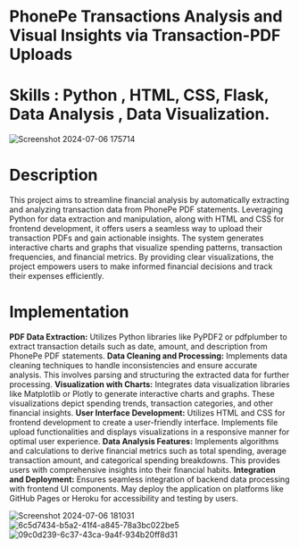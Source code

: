# PhonePe Transactions Analysis and Visual Insights via Transaction-PDF Uploads
# Skills : Python , HTML, CSS, Flask, Data Analysis , Data Visualization.



![Screenshot 2024-07-06 175714](https://github.com/SuprasannaVG/PhonePe-Transactions-Analysis-and-Visual-Insights-via-Transaction-PDF-Uploads/assets/125822020/66273cfe-5226-4cf8-87e9-3439ef83b1a8)
# Description
This project aims to streamline financial analysis by automatically extracting and analyzing transaction data from PhonePe PDF statements. Leveraging Python for data extraction and manipulation, along with HTML and CSS for frontend development, it offers users a seamless way to upload their transaction PDFs and gain actionable insights. The system generates interactive charts and graphs that visualize spending patterns, transaction frequencies, and financial metrics. By providing clear visualizations, the project empowers users to make informed financial decisions and track their expenses efficiently.


# Implementation 

**PDF Data Extraction:** Utilizes Python libraries like PyPDF2 or pdfplumber to extract transaction details such as date, amount, and description from PhonePe PDF statements.
**Data Cleaning and Processing:** Implements data cleaning techniques to handle inconsistencies and ensure accurate analysis. This involves parsing and structuring the extracted data for further processing.
**Visualization with Charts:** Integrates data visualization libraries like Matplotlib or Plotly to generate interactive charts and graphs. These visualizations depict spending trends, transaction categories, and other financial insights.
**User Interface Development:** Utilizes HTML and CSS for frontend development to create a user-friendly interface. Implements file upload functionalities and displays visualizations in a responsive manner for optimal user experience.
**Data Analysis Features:** Implements algorithms and calculations to derive financial metrics such as total spending, average transaction amount, and categorical spending breakdowns. This provides users with comprehensive insights into their financial habits.
**Integration and Deployment:** Ensures seamless integration of backend data processing with frontend UI components. May deploy the application on platforms like GitHub Pages or Heroku for accessibility and testing by users.


![Screenshot 2024-07-06 181031](https://github.com/SuprasannaVG/PhonePe-Transactions-Analysis-and-Visual-Insights-via-Transaction-PDF-Uploads/assets/125822020/75b7634a-4cfa-4d4e-bb29-1f46aa0f90bc)
![6c5d7434-b5a2-41f4-a845-78a3bc022be5](https://github.com/SuprasannaVG/PhonePe-Transactions-Analysis-and-Visual-Insights-via-Transaction-PDF-Uploads/assets/125822020/a5f146c3-bd49-4ce6-8d1f-6e909e6097d6)
![09c0d239-6c37-43ca-9a4f-934b20ff8d31](https://github.com/SuprasannaVG/PhonePe-Transactions-Analysis-and-Visual-Insights-via-Transaction-PDF-Uploads/assets/125822020/c0a3a6a1-6bfb-4556-a063-abfe6e19d013)
